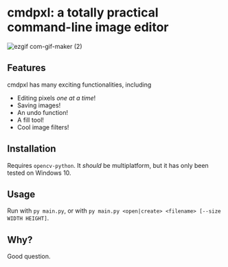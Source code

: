 # cmdpxl: a totally practical command-line image editor
![ezgif com-gif-maker (2)](https://user-images.githubusercontent.com/30610197/128618252-d00100dd-6ca4-4089-b7a1-d7790b99a1cc.gif)

## Features
cmdpxl has many exciting functionalities, including
- Editing pixels *one at a time*!
- Saving images!
- An undo function!
- A fill tool!
- Cool image filters!

## Installation
Requires `opencv-python`. It *should* be multiplatform, but it has only been tested on Windows 10.

## Usage
Run with `py main.py`, or with `py main.py <open|create> <filename> [--size WIDTH HEIGHT]`.

## Why?
Good question.
